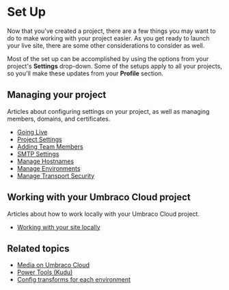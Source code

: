 # Set Up

Now that you've created a project, there are a few things you may want to do to make working with your project easier. As you get ready to launch your live site, there are some other considerations to consider as well.

Most of the set up can be accomplished by using the options from your project's **Settings** drop-down. Some of the setups apply to all your projects, so you'll make these updates from your **Profile** section.

## Managing your project

Articles about configuring settings on your project, as well as managing members, domains, and certificates.

* [Going Live](going-live.md)
* [Project Settings](project-settings/)
* [Adding Team Members](project-settings/team-members/)
* [SMTP Settings](smtp-settings.md)
* [Manage Hostnames](project-settings/manage-hostnames/)
* [Manage Environments](manage-environments.md)
* [Manage Transport Security](project-settings/manage-security.md)

## Working with your Umbraco Cloud project

Articles about how to work locally with your Umbraco Cloud project.

* [Working with your site locally](working-locally.md)

## Related topics

* [Media on Umbraco Cloud](media.md)
* [Power Tools (Kudu)](power-tools/)
* [Config transforms for each environment](config-transforms.md)
